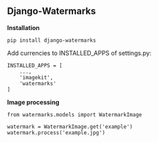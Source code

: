 ## Django-Watermarks

**Installation**
```
pip install django-watermarks
```

Add currencies to INSTALLED_APPS of settings.py:

```
INSTALLED_APPS = [
    ...,
    'imagekit',
    'watermarks'
]
```

**Image processing**

```
from watermarks.models import WatermarkImage

watermark = WatermarkImage.get('example')
watermark.process('example.jpg')
```
